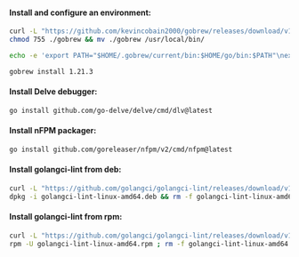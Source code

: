 #### Install and configure an environment:
```bash
curl -L "https://github.com/kevincobain2000/gobrew/releases/download/v1.9.3/gobrew-linux-amd64" -o gobrew && \
chmod 755 ./gobrew && mv ./gobrew /usr/local/bin/
```
```bash
echo -e 'export PATH="$HOME/.gobrew/current/bin:$HOME/go/bin:$PATH"\nexport GOROOT="$HOME/.gobrew/current/go"' >> ~/.bashrc
```
```bash
gobrew install 1.21.3
```

#### Install Delve debugger:
```bash
go install github.com/go-delve/delve/cmd/dlv@latest
```

#### Install nFPM packager:
```bash
go install github.com/goreleaser/nfpm/v2/cmd/nfpm@latest
```

#### Install golangci-lint from deb:
```bash
curl -L "https://github.com/golangci/golangci-lint/releases/download/v1.54.2/golangci-lint-1.54.2-linux-amd64.deb" -o golangci-lint-linux-amd64.deb && \
dpkg -i golangci-lint-linux-amd64.deb && rm -f golangci-lint-linux-amd64.deb
```

#### Install golangci-lint from rpm:
```bash
curl -L "https://github.com/golangci/golangci-lint/releases/download/v1.54.2/golangci-lint-1.54.2-linux-amd64.rpm" -o golangci-lint-linux-amd64.rpm && \
rpm -U golangci-lint-linux-amd64.rpm ; rm -f golangci-lint-linux-amd64.rpm
```
